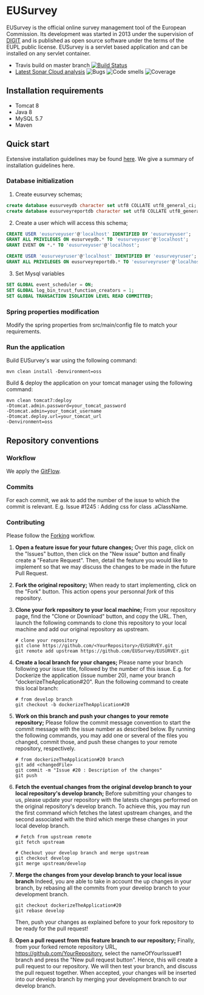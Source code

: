 # EUSurvey
EUSurvey is the official online survey management tool of the European Commission. Its development was started in 2013 under the supervision of [DIGIT](http://ec.europa.eu/dgs/informatics/index_en.htm) and is published as open source software under the terms of the EUPL public license. EUSurvey is a servlet based application and can be installed on any servlet container.
* Travis build on master branch [![Build Status](https://travis-ci.com/EUSurvey/EUSURVEY.svg?branch=master)](https://travis-ci.com/EUSurvey/EUsurvey)
* [Latest Sonar Cloud analysis](https://sonarcloud.io/dashboard?id=EUSURVEY) ![Bugs](https://sonarcloud.io/api/project_badges/measure?project=EUSURVEY&metric=bugs) ![Code smells](https://sonarcloud.io/api/project_badges/measure?project=EUSURVEY&metric=code_smells) ![Coverage](https://sonarcloud.io/api/project_badges/measure?project=EUSURVEY&metric=coverage)

## Installation requirements
* Tomcat 8
* Java 8
* MySQL 5.7
* Maven

## Quick start
Extensive installation guidelines may be found [here](https://joinup.ec.europa.eu/sites/default/files/document/2017-08/eusurvey_oss_installation_guide_v1_4_0_1.pdf). We give a summary of installation guidelines here.

### Database initialization
1. Create eusurvey schemas;
  ``` sql 
  create database eusurveydb character set utf8 COLLATE utf8_general_ci;
  create database eusurveyreportdb character set utf8 COLLATE utf8_general_ci;
  ```

2. Create a user which will access this schema;
  ``` sql 
  CREATE USER 'eusurveyuser'@'localhost' IDENTIFIED BY 'eusurveyuser'; 
  GRANT ALL PRIVILEGES ON eusurveydb.* TO 'eusurveyuser'@'localhost';
  GRANT EVENT ON *.* TO 'eusurveyuser'@'localhost'; 
  
  CREATE USER 'eusurveyruser'@'localhost' IDENTIFIED BY 'eusurveyruser'; 
  GRANT ALL PRIVILEGES ON eusurveyreportdb.* TO 'eusurveyruser'@'localhost';
  ```

3. Set Mysql variables
  ``` sql 
  SET GLOBAL event_scheduler = ON;
  SET GLOBAL log_bin_trust_function_creators = 1;
  SET GLOBAL TRANSACTION ISOLATION LEVEL READ COMMITTED;
  ```

### Spring properties modification
Modify the spring properties from src/main/config file to match your requirements.

### Run the application
Build EUSurvey's war using the following command:
``` batch
mvn clean install -Denvironment=oss
```

Build & deploy the application on your tomcat manager using the following command:
``` batch
mvn clean tomcat7:deploy 
-Dtomcat.admin.password=your_tomcat_password
-Dtomcat.admin=your_tomcat_username
-Dtomcat.deploy.url=your_tomcat_url
-Denvironment=oss
```

## Repository conventions
### Workflow
We apply the [GitFlow](https://www.atlassian.com/git/tutorials/comparing-workflows/gitflow-workflow).

### Commits
For each commit, we ask to add the number of the issue to which the commit is relevant. E.g.  Issue #1245 : Adding css for class .aClassName. 


### Contributing
Please follow the [Forking](https://help.github.com/en/articles/fork-a-repo) workflow.

1. __Open a feature issue for your future changes;__
    Over this page, click on the "Issues" button, then click on the "New issue" button and finally create a "Feature Request". Then, detail the feature you would like to implement so that we may discuss the changes to be made in the future Pull Request.

2. __Fork the original repository;__
    When ready to start implementing, click on the "Fork" button. This action opens your personnal _fork_ of this repository.

3. __Clone your fork repository to your local machine;__
    From your repository page, find the "Clone or Download" button, and copy the URL. Then, launch the following commands to clone this repository to your local machine and add our original repository as upstream.
    ```batch
    # clone your repository
    git clone https://github.com/<YourRepository>/EUSURVEY.git
    git remote add upstream https://github.com/EUSurvey/EUSURVEY.git
    ```
4. __Create a local branch for your changes;__
    Please name your branch following your issue title, followed by the number of this issue. E.g. for Dockerize the application (issue number 20), name your branch "dockerizeTheApplication#20". Run the following command to create this local branch:
    ``` batch 
    # from develop branch
    git checkout -b dockerizeTheApplication#20
    ```

5. __Work on this branch and push your changes to your remote repository;__
    Please follow the commit message convention to start the commit message with the issue number as described below. By running the following commands, you may add one or several of the files you changed, commit those, and push these changes to your remote repository, respectively.
    ``` batch 
    # from dockerizeTheApplication#20 branch
    git add <changedFile>
    git commit -m "Issue #20 : Description of the changes"
    git push
    ```

6. __Fetch the eventual changes from the original develop branch to your local repository's develop branch;__
    Before submitting your changes to us, please update your repository with the latests changes performed on the original repository's develop branch. To achieve this, you may run the first command which fetches the latest upstream changes, and the second associated with the third which merge these changes in your local develop branch.
    ```batch
    # Fetch from upstream remote
    git fetch upstream
    
    # Checkout your develop branch and merge upstream
    git checkout develop
    git merge upstream/develop
    ```

7. __Merge the changes from your develop branch to your local issue branch__
    Indeed, you are able to take in account the up changes in your branch, by rebasing all the commits from your develop branch to your development branch.
    ```batch 
    git checkout dockerizeTheApplication#20
    git rebase develop
    ```
    Then, push your changes as explained before to your fork repository to be ready for the pull request!

8. __Open a pull request from this feature branch to our repository;__
  Finally, from your forked remote repository URL, https://github.com/YourRepository, select the nameOfYourIssue#1 branch and press the "New pull request button". Hence, this will create a pull request to our repository. We will then test your branch, and discuss the pull request together. When accepted, your changes will be inserted into our develop branch by merging your development branch to our develop branch.




